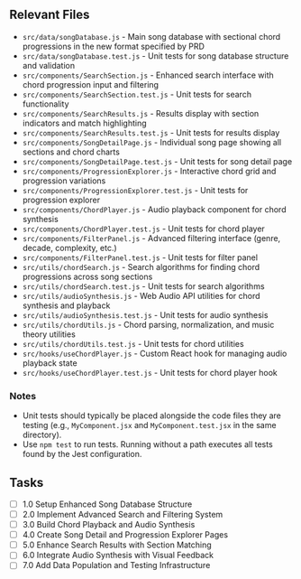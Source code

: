 ## Relevant Files

- `src/data/songDatabase.js` - Main song database with sectional chord progressions in the new format specified by PRD
- `src/data/songDatabase.test.js` - Unit tests for song database structure and validation
- `src/components/SearchSection.js` - Enhanced search interface with chord progression input and filtering
- `src/components/SearchSection.test.js` - Unit tests for search functionality
- `src/components/SearchResults.js` - Results display with section indicators and match highlighting
- `src/components/SearchResults.test.js` - Unit tests for results display
- `src/components/SongDetailPage.js` - Individual song page showing all sections and chord charts
- `src/components/SongDetailPage.test.js` - Unit tests for song detail page
- `src/components/ProgressionExplorer.js` - Interactive chord grid and progression variations
- `src/components/ProgressionExplorer.test.js` - Unit tests for progression explorer
- `src/components/ChordPlayer.js` - Audio playback component for chord synthesis
- `src/components/ChordPlayer.test.js` - Unit tests for chord player
- `src/components/FilterPanel.js` - Advanced filtering interface (genre, decade, complexity, etc.)
- `src/components/FilterPanel.test.js` - Unit tests for filter panel
- `src/utils/chordSearch.js` - Search algorithms for finding chord progressions across song sections
- `src/utils/chordSearch.test.js` - Unit tests for search algorithms
- `src/utils/audioSynthesis.js` - Web Audio API utilities for chord synthesis and playback
- `src/utils/audioSynthesis.test.js` - Unit tests for audio synthesis
- `src/utils/chordUtils.js` - Chord parsing, normalization, and music theory utilities
- `src/utils/chordUtils.test.js` - Unit tests for chord utilities
- `src/hooks/useChordPlayer.js` - Custom React hook for managing audio playback state
- `src/hooks/useChordPlayer.test.js` - Unit tests for chord player hook

### Notes

- Unit tests should typically be placed alongside the code files they are testing (e.g., `MyComponent.jsx` and `MyComponent.test.jsx` in the same directory).
- Use `npm test` to run tests. Running without a path executes all tests found by the Jest configuration.

## Tasks

- [ ] 1.0 Setup Enhanced Song Database Structure
- [ ] 2.0 Implement Advanced Search and Filtering System
- [ ] 3.0 Build Chord Playback and Audio Synthesis
- [ ] 4.0 Create Song Detail and Progression Explorer Pages
- [ ] 5.0 Enhance Search Results with Section Matching
- [ ] 6.0 Integrate Audio Synthesis with Visual Feedback
- [ ] 7.0 Add Data Population and Testing Infrastructure